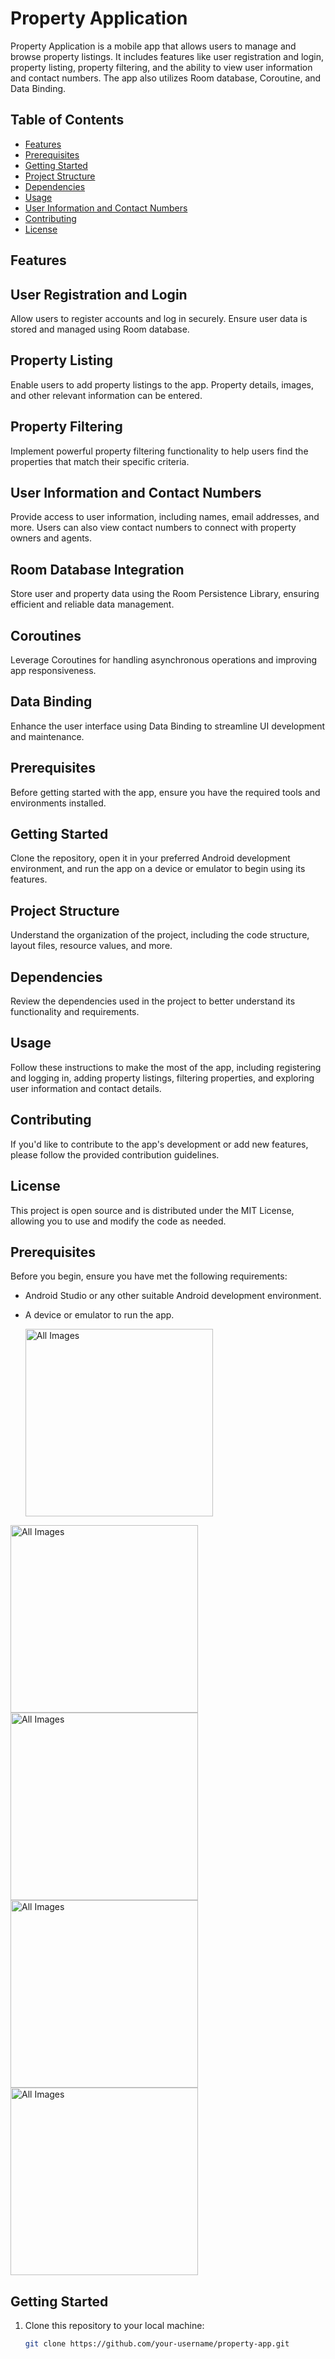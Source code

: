 # Property Application


Property Application is a mobile app that allows users to manage and browse property listings. It includes features like user registration and login, property listing, property filtering, and the ability to view user information and contact numbers. The app also utilizes Room database, Coroutine, and Data Binding.

## Table of Contents

- [Features](#features)
- [Prerequisites](#prerequisites)
- [Getting Started](#getting-started)
- [Project Structure](#project-structure)
- [Dependencies](#dependencies)
- [Usage](#usage)
- [User Information and Contact Numbers](#user-information-and-contact-numbers)
- [Contributing](#contributing)
- [License](#license)

## Features

## User Registration and Login

Allow users to register accounts and log in securely. Ensure user data is stored and managed using Room database.

## Property Listing

Enable users to add property listings to the app. Property details, images, and other relevant information can be entered.

## Property Filtering

Implement powerful property filtering functionality to help users find the properties that match their specific criteria.

## User Information and Contact Numbers

Provide access to user information, including names, email addresses, and more. Users can also view contact numbers to connect with property owners and agents.

## Room Database Integration

Store user and property data using the Room Persistence Library, ensuring efficient and reliable data management.

## Coroutines

Leverage Coroutines for handling asynchronous operations and improving app responsiveness.

## Data Binding

Enhance the user interface using Data Binding to streamline UI development and maintenance.

## Prerequisites

Before getting started with the app, ensure you have the required tools and environments installed.

## Getting Started

Clone the repository, open it in your preferred Android development environment, and run the app on a device or emulator to begin using its features.

## Project Structure

Understand the organization of the project, including the code structure, layout files, resource values, and more.

## Dependencies

Review the dependencies used in the project to better understand its functionality and requirements.

## Usage

Follow these instructions to make the most of the app, including registering and logging in, adding property listings, filtering properties, and exploring user information and contact details.

## Contributing

If you'd like to contribute to the app's development or add new features, please follow the provided contribution guidelines.

## License

This project is open source and is distributed under the MIT License, allowing you to use and modify the code as needed.


## Prerequisites

Before you begin, ensure you have met the following requirements:

- Android Studio or any other suitable Android development environment.
- A device or emulator to run the app.

  <img src="https://github.com/Moazzammaitla/Property_Application/assets/83607724/ab6988af-390b-4481-b85a-d4d771fa22a2"  alt="All Images" width="300"/>

 <img src="(https://github.com/Moazzammaitla/Property_Application/assets/83607724/52151791-6257-46b9-ae87-870e64e183d8)
"  alt="All Images" width="300"/>
 <img src="(https://github.com/Moazzammaitla/Property_Application/assets/83607724/e198932c-1908-4fae-a9ce-825769072dda)
"  alt="All Images" width="300"/>
  <img src="(https://github.com/Moazzammaitla/Property_Application/assets/83607724/bf046230-789a-48c6-8108-7b497b477a36)
"  alt="All Images" width="300"/>
   <img src="(https://github.com/Moazzammaitla/Property_Application/assets/83607724/57026256-71f6-402b-ac63-b463b16105d7)
"  alt="All Images" width="300"/>
## Getting Started

1. Clone this repository to your local machine:

   ```bash
   git clone https://github.com/your-username/property-app.git
